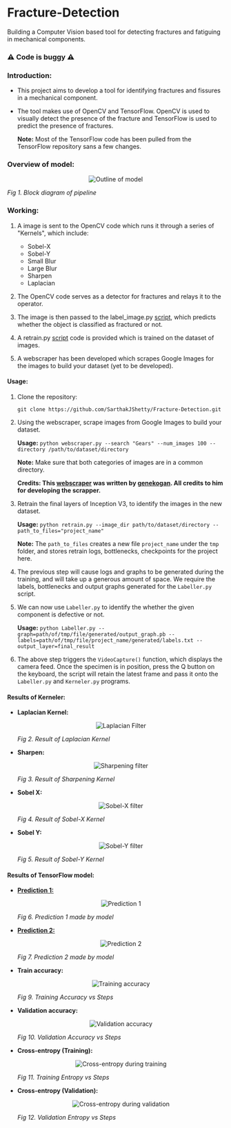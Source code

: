 

# Fracture-Detection
Building a Computer Vision based tool for detecting fractures and fatiguing in mechanical components.

### :warning: Code is buggy :warning:

### Introduction:
- This project aims to develop a tool for identifying fractures and fissures in a mechanical component.

- The tool makes use of OpenCV and TensorFlow. OpenCV is used to visually detect the presence of the fracture and TensorFlow is used to predict the presence of fractures.

	 <strong>Note:</strong> Most of the TensorFlow code has been pulled from the TensorFlow repository sans a few changes.

### Overview of model:
<p align="center">
	<img src="https://raw.githubusercontent.com/SarthakJShetty/Fracture-Detection/master/Data/Pipeline_Overview_PNG.png" title="Outline of model">
	<figcaption><em>Fig 1. Block diagram of pipeline</em>
	</figcaption>
</p>

### Working:
1. A image is sent to the OpenCV code which runs it through a series of "Kernels", which include:

	- Sobel-X
	- Sobel-Y
	- Small Blur
	- Large Blur
	- Sharpen
	- Laplacian

2. The OpenCV code serves as a detector for fractures and relays it to the operator.

3. The image is then passed to the label_image.py [script](https://github.com/SarthakJShetty/Fracture-Detection/blob/master/label_image.py), which predicts whether the object is classified as fractured or not.

4. A retrain.py [script](https://github.com/SarthakJShetty/Fracture-Detection/blob/master/retrain.py) code is provided which is trained on the dataset of images. 

5. A webscraper has been developed which scrapes Google Images for the images to build your dataset (yet to be developed).

#### Usage:

1. Clone the repository:

	```git clone https://github.com/SarthakJShetty/Fracture-Detection.git```

2. Using the webscraper, scrape images from Google Images to build your dataset.

	<strong>Usage:</strong> ```python webscraper.py --search "Gears" --num_images 100 --directory /path/to/dataset/directory```

	<strong>Note:</strong> Make sure that both categories of images are in a common directory.

	<strong>Credits: This <a title="Webscraper" href="https://github.com/SarthakJShetty/Fracture-Detection/blob/master/webscraper.py">webscraper</a> was written by <a title="genekogan" href="http://genekogan.com/" target="_blank">genekogan</a>. All credits to him for developing the scrapper.</strong>

3. Retrain the final layers of Inception V3, to identify the images in the new dataset.

	<strong>Usage:</strong> ```python retrain.py --image_dir path/to/dataset/directory --path_to_files="project_name"```

	<strong>Note:</strong> The ```path_to_files``` creates a new file ```project_name``` under the ```tmp``` folder, and stores retrain logs, bottlenecks, checkpoints for the project here.</strong>

4. The previous step will cause logs and graphs to be generated during the training, and will take up a generous amount of space. We require the labels, bottlenecks and output graphs generated for the ```Labeller.py``` script.

5. We can now use ```Labeller.py``` to identify the whether the given component is defective or not. 

	<strong>Usage:</strong> ```python Labeller.py --graph=path/of/tmp/file/generated/output_graph.pb --labels=path/of/tmp/file/project_name/generated/labels.txt --output_layer=final_result```

6. The above step triggers the ```VideoCapture()``` function, which displays the camera feed. Once the specimen is in position, press the Q button on the keyboard, the script will retain the latest frame and pass it onto the ```Labeller.py``` and ```Kerneler.py``` programs.

#### Results of Kerneler:

- **Laplacian Kernel:** 
		<p align="center">
			<img title="Laplacian Filter" src="https://raw.githubusercontent.com/SarthakJShetty/Fracture-Detection/master/Results/Laplacian_Gray.jpg"/>
			<figcaption>
				<em>Fig 2. Result of Laplacian Kernel</em>
			</figcaption>
		</p>

- **Sharpen:** 	
		<p align="center">
			<img title="Sharpening filter" src="https://raw.githubusercontent.com/SarthakJShetty/Fracture-Detection/master/Results/Sharpen_Gray.jpg"/>
			<figcaption>
				<em>Fig 3. Result of Sharpening Kernel</em>
			</figcaption>
		</p>

- **Sobel X:** 
		<p align="center">
			<img title="Sobel-X filter" src="https://raw.githubusercontent.com/SarthakJShetty/Fracture-Detection/master/Results/Sobel%20X_Gray.jpg"/>
			<figcaption>
			<em>Fig 4. Result of Sobel-X Kernel</em>
			</figcaption>
		</p>

- **Sobel Y:** 
		<p align="center">
			<img title="Sobel-Y filter" src="https://raw.githubusercontent.com/SarthakJShetty/Fracture-Detection/master/Results/Sobel%20Y_Gray.jpg"/>
			<figcaption>
			<em>Fig 5. Result of Sobel-Y Kernel</em>
			</figcaption>
		</p>

#### Results of TensorFlow model:

- **<a title="Result 1" href="https://raw.githubusercontent.com/SarthakJShetty/Fracture-Detection/master/Results/			Predictions_Terminal_1.png">Prediction 1:</a>**
		<p align="center">
			<img title="Prediction 1" src="https://raw.githubusercontent.com/SarthakJShetty/Fracture-Detection/master/Results/Predictions_Terminal_1.png">
			<figcaption>
			<em>Fig 6. Prediction 1 made by model</em>
			</figcaption>
		</p>

- **<a title="Result 2" href="">Prediction 2:</a>**
		<p align="center">
			<img title="Prediction 2" src="https://raw.githubusercontent.com/SarthakJShetty/Fracture-Detection/master/Results/Predictions_Terminal_2.png">
			<figcaption>
			<em>Fig 7. Prediction 2 made by model</em>
			</figcaption>
		</p>

- **Train accuracy:**
		<p align="center">
			<img title="Training accuracy" src="https://raw.githubusercontent.com/SarthakJShetty/Fracture-Detection/master/Data/TrainingAccuracy_vs_Steps.png">
			<figcaption>
			<em>Fig 9. Training Accuracy vs Steps</em>
			</figcaption>
		</p>

- **Validation accuracy:**
		<p align="center">
			<img title="Validation accuracy" src="https://raw.githubusercontent.com/SarthakJShetty/Fracture-Detection/master/Data/ValidationAccuracy_vs_Steps.png">
			<figcaption>
			<em>Fig 10. Validation Accuracy vs Steps</em>
			</figcaption>
		</p>

- **Cross-entropy (Training):**
		<p align="center">
			<img title="Cross-entropy during training" src="https://raw.githubusercontent.com/SarthakJShetty/Fracture-Detection/master/Data/TrainingEntropy_vs_Steps.png">
			<figcaption>
			<em>Fig 11. Training Entropy vs Steps</em>
			</figcaption>
		</p>

- **Cross-entropy (Validation):**
		<p align="center">
			<img title="Cross-entropy during validation" src="https://raw.githubusercontent.com/SarthakJShetty/Fracture-Detection/master/Data/ValidationEntropy_vs_Steps.png">
			<figcaption>
			<em>Fig 12. Validation Entropy vs Steps</em>
			</figcaption>
		</p>